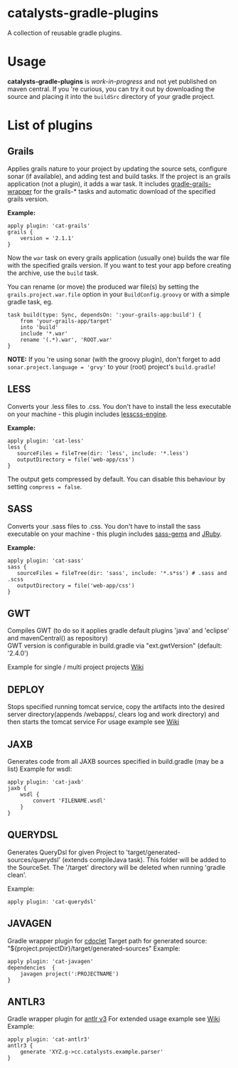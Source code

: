 catalysts-gradle-plugins
========================

A collection of reusable gradle plugins.


Usage
=====
**catalysts-gradle-plugins** is *work-in-progress* and not yet published on maven central.
If you 're curious, you can try it out by downloading the source and placing it into the ```buildSrc``` directory
of your gradle project.


List of plugins
===============

Grails
------

Applies grails nature to your project by updating the source sets, configure sonar (if available), and adding test and
build tasks. If the project is an grails application (not a plugin), it adds a war task. It includes
[gradle-grails-wrapper](https://github.com/ConnorWGarvey/gradle-grails-wrapper) for the grails-* tasks and automatic
download of the specified grails version.

**Example:**
```
apply plugin: 'cat-grails'
grails {
    version = '2.1.1'
}
```

Now the ```war``` task on every grails application (usually one) builds the war file with the specified grails version.
If you want to test your app before creating the archive, use the ```build``` task.

You can rename (or move) the produced war file(s) by setting the ```grails.project.war.file``` option in your
```BuildConfig.groovy``` or with a simple gradle task, eg.
```
task build(type: Sync, dependsOn: ':your-grails-app:build') {
    from 'your-grails-app/target'
	into 'build'
	include '*.war'
	rename '(.*).war', 'ROOT.war'
}
```

**NOTE:** If you 're using sonar (with the groovy plugin), don't forget to add ```sonar.project.language = 'grvy'``` to your (root) project's ```build.gradle```!

LESS
------

Converts your .less files to .css.
You don't have to install the less executable on your machine - this plugin
includes [lesscss-engine](https://github.com/asual/lesscss-engine).

**Example:**
```
apply plugin: 'cat-less'
less {
   sourceFiles = fileTree(dir: 'less', include: '*.less')
   outputDirectory = file('web-app/css')
}
```
The output gets compressed by default. You can disable this behaviour by setting ```compress = false```.

SASS
------

Converts your .sass files to .css.
You don't have to install the sass executable on your machine - this plugin
includes [sass-gems](https://github.com/dmitrye/sass-gems) and [JRuby](https://github.com/jruby/jruby).

**Example:**
```
apply plugin: 'cat-sass'
sass {
   sourceFiles = fileTree(dir: 'sass', include: '*.s*ss') # .sass and .scss
   outputDirectory = file('web-app/css')
}
```

GWT
------
Compiles GWT (to do so it applies gradle default plugins 'java' and 'eclipse' and mavenCentral() as repository)  
GWT version is configurable in build.gradle via "ext.gwtVersion" (default: '2.4.0')

Example for single / multi project projects [Wiki](https://github.com/Catalysts/catalysts-gradle-plugins/wiki/cat-gwt)

DEPLOY
------
Stops specified running tomcat service, copy the artifacts into the desired server directory(appends /webapps/, clears log and work directory) and then starts the tomcat service
For usage example see [Wiki](https://github.com/Catalysts/catalysts-gradle-plugins/wiki/cat-deploy)

JAXB
------
Generates code from all JAXB sources specified in build.gradle (may be a list)
Example for wsdl:
```
apply plugin: 'cat-jaxb'
jaxb {
	wsdl {
		convert 'FILENAME.wsdl'
	}
}
```

QUERYDSL
------
Generates QueryDsl for given Project to 'target/generated-sources/querydsl' (extends compileJava task).
This folder will be added to the SourceSet.
The '/target' directory will be deleted when running 'gradle clean'.


Example:
```
apply plugin: 'cat-querydsl'
```

JAVAGEN
------
Gradle wrapper plugin for [cdoclet](https://github.com/Catalysts/cdoclet)
Target path for generated source: "${project.projectDir}/target/generated-sources"
Example:
```
apply plugin: 'cat-javagen'
dependencies  {
	javagen project(':PROJECTNAME')
}
```

ANTLR3
------
Gradle wrapper plugin for [antlr v3](http://www.antlr.org/)
For extended usage example see [Wiki](https://github.com/Catalysts/catalysts-gradle-plugins/wiki/cat-antlr3)
Example:
```
apply plugin: 'cat-antlr3'
antlr3 {
    generate 'XYZ.g->cc.catalysts.example.parser'
}
```